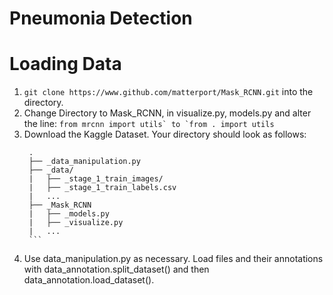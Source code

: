 # Pneumonia Detection

# Loading Data
1. `git clone https://www.github.com/matterport/Mask_RCNN.git` into the directory.
2. Change Directory to Mask_RCNN, in visualize.py, models.py and alter the line:
   ``from mrcnn import utils` to `from . import utils``
3. Download the Kaggle Dataset. Your directory should look as follows:
      ```
       .
       ├── _data_manipulation.py
       ├── _data/
       |   ├── _stage_1_train_images/
       |   ├── _stage_1_train_labels.csv
       |   ...
       ├── _Mask_RCNN
       |   ├── _models.py
       |   ├── _visualize.py
       |   ...
       ```
4. Use data_manipulation.py as necessary. Load files and their annotations with data_annotation.split_dataset() and then data_annotation.load_dataset().
